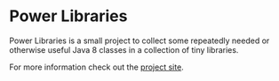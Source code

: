 # Power Libraries
Power Libraries is a small project to collect some repeatedly needed or otherwise useful Java 8 classes in a collection of tiny libraries.

For more information check out the [project site](http://manuel-hegner.github.io/power-libraries/).
